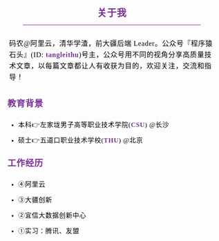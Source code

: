 <section id="nice" data-tool="mdnice编辑器" data-website="https://www.mdnice.com" style="padding: 0 10px; line-height: 1.6; word-spacing: 0px; word-break: break-word; word-wrap: break-word; text-align: left; font-family: Optima-Regular, Optima, PingFangSC-light, PingFangTC-light, 'PingFang SC', Cambria, Cochin, Georgia, Times, 'Times New Roman', serif; font-size: 15px; letter-spacing: 0.05em; color: #595959;"><h2 data-tool="mdnice编辑器" style="margin-top: 30px; min-height: 32px; line-height: 28px; border-bottom: solid 1px #000000; color: #773098; display: inline-block; border-bottom-width: 1px; border-bottom-style: solid; border-color: #773098; padding-top: 5px; padding-right: 0.5em; padding-left: 0.5em; margin-bottom: -3px; font-size: 22px; margin: 1em auto; padding: 0.5em 0; text-align: center; width: 85%; font-weight: bold; display: flex; flex-direction: column; justify-content: center;"><span class="prefix" style="display: none;"></span><span class="content">关于我</span><span class="suffix"></span></h2>
<p data-tool="mdnice编辑器" style="font-size: 16px; padding-top: 8px; padding-bottom: 8px; line-height: 26px; color: black; margin: 1em 4px;">码农@阿里云，清华学渣，前大疆后端 Leader。公众号『程序猿石头』(ID: <strong style="font-weight: bold; color: #773098;">tangleithu</strong>)号主，公众号用不同的视角分享高质量技术文章，以每篇文章都让人有收获为目的，欢迎关注，交流和指导！</p>
<h3 data-tool="mdnice编辑器" style="margin-top: 30px; margin-bottom: 15px; font-size: 20px; margin: 1.2em 0 1em; padding: 0; font-weight: bold; color: #773098;"><span class="prefix" style="display: none;"></span><span class="content">教育背景</span><span class="suffix" style="display: none;"></span></h3>
<ul data-tool="mdnice编辑器" style="margin-top: 8px; margin-bottom: 8px; padding-left: 25px; color: black; list-style-type: disc;">
<li><section style="margin-top: 5px; margin-bottom: 5px; line-height: 26px; text-align: left; color: rgb(1,1,1); font-weight: 500; margin: 10px 0;">本科👉左家垅男子高等职业技术学院(<strong style="font-weight: bold; color: #773098;">CSU</strong>) @长沙</section></li><li><section style="margin-top: 5px; margin-bottom: 5px; line-height: 26px; text-align: left; color: rgb(1,1,1); font-weight: 500; margin: 10px 0;">硕士👉五道口职业技术学校(<strong style="font-weight: bold; color: #773098;">THU</strong>) @北京</section></li></ul>
<h3 data-tool="mdnice编辑器" style="margin-top: 30px; margin-bottom: 15px; font-size: 20px; margin: 1.2em 0 1em; padding: 0; font-weight: bold; color: #773098;"><span class="prefix" style="display: none;"></span><span class="content">工作经历</span><span class="suffix" style="display: none;"></span></h3>
<ul data-tool="mdnice编辑器" style="margin-top: 8px; margin-bottom: 8px; padding-left: 25px; color: black; list-style-type: disc;">
<li><section style="margin-top: 5px; margin-bottom: 5px; line-height: 26px; text-align: left; color: rgb(1,1,1); font-weight: 500; margin: 10px 0;">④阿里云</section></li><li><section style="margin-top: 5px; margin-bottom: 5px; line-height: 26px; text-align: left; color: rgb(1,1,1); font-weight: 500; margin: 10px 0;">③大疆创新</section></li><li><section style="margin-top: 5px; margin-bottom: 5px; line-height: 26px; text-align: left; color: rgb(1,1,1); font-weight: 500; margin: 10px 0;">②宜信大数据创新中心</section></li><li><section style="margin-top: 5px; margin-bottom: 5px; line-height: 26px; text-align: left; color: rgb(1,1,1); font-weight: 500; margin: 10px 0;">①实习：腾讯、友盟</section></li></ul>
<!-- 
- ![阿里云](https://imgkr.cn-bj.ufileos.com/47807ee4-0e5e-4d04-b767-ab68892b9329.png)

- ![大疆创新 DJI](https://imgkr.cn-bj.ufileos.com/9d2bbd06-4e2d-4f64-a86c-1f6f65399703.png)

- ![宜信](https://imgkr.cn-bj.ufileos.com/19c3c48f-d7ba-47e6-8a62-d2f277582553.png)

- ![腾讯（实习）](https://imgkr.cn-bj.ufileos.com/033a7b93-9272-4fa0-b2e4-d00500e06af2.png)
-->
<h3 data-tool="mdnice编辑器" style="margin-top: 30px; margin-bottom: 15px; font-size: 20px; margin: 1.2em 0 1em; padding: 0; font-weight: bold; color: #773098;"><span class="prefix" style="display: none;"></span><span class="content">联系我</span><span class="suffix" style="display: none;"></span></h3>
<ul data-tool="mdnice编辑器" style="margin-top: 8px; margin-bottom: 8px; padding-left: 25px; color: black; list-style-type: disc;">
<li><section style="margin-top: 5px; margin-bottom: 5px; line-height: 26px; text-align: left; color: rgb(1,1,1); font-weight: 500; margin: 10px 0;"><p style="font-size: 16px; padding-top: 8px; padding-bottom: 8px; line-height: 26px; color: black; margin: 1em 4px;">个人博客： <a href="https://www.tanglei.name/about/" style="text-decoration: none; word-wrap: break-word; font-weight: bold; color: #773098; border-bottom: 1px solid #773098;">www.tanglei.name</a></p>
</section></li><li><section style="margin-top: 5px; margin-bottom: 5px; line-height: 26px; text-align: left; color: rgb(1,1,1); font-weight: 500; margin: 10px 0;"><p style="font-size: 16px; padding-top: 8px; padding-bottom: 8px; line-height: 26px; color: black; margin: 1em 4px;">欢迎关注我的 微信公众号&amp;视频号:</p>
</section></li></ul>
<figure data-tool="mdnice编辑器" style="margin: 0; margin-top: 10px; margin-bottom: 10px; display: flex; flex-direction: column; justify-content: center; align-items: center;"><img src="https://imgkr.cn-bj.ufileos.com/973a4bcd-c8db-4393-a280-03a21b81c552.png" alt style="display: block; margin: 0 auto; max-width: 100%;"></figure>
<ul data-tool="mdnice编辑器" style="margin-top: 8px; margin-bottom: 8px; padding-left: 25px; color: black; list-style-type: disc;">
<li><section style="margin-top: 5px; margin-bottom: 5px; line-height: 26px; text-align: left; color: rgb(1,1,1); font-weight: 500; margin: 10px 0;">也欢迎添加我的个人微信交流指导:</section></li></ul>
<img width="480" src="https://imgkr.cn-bj.ufileos.com/eee8baf5-f39c-4c5b-a968-88b0367342db.png" data-tool="mdnice编辑器" style="display: block; margin: 0 auto; max-width: 100%;">
<h2 data-tool="mdnice编辑器" style="margin-top: 30px; min-height: 32px; line-height: 28px; border-bottom: solid 1px #000000; color: #773098; display: inline-block; border-bottom-width: 1px; border-bottom-style: solid; border-color: #773098; padding-top: 5px; padding-right: 0.5em; padding-left: 0.5em; margin-bottom: -3px; font-size: 22px; margin: 1em auto; padding: 0.5em 0; text-align: center; width: 85%; font-weight: bold; display: flex; flex-direction: column; justify-content: center;"><span class="prefix" style="display: none;"></span><span class="content">About Me</span><span class="suffix"></span></h2>
<pre class="custom" data-tool="mdnice编辑器" style="margin-top: 10px; margin-bottom: 10px; border-radius: 5px; box-shadow: rgba(0, 0, 0, 0.55) 0px 2px 10px;"><span style="display: block; background: url(https://imgkr.cn-bj.ufileos.com/97e4eed2-a992-4976-acf0-ccb6fb34d308.png); height: 30px; width: 100%; background-size: 40px; background-repeat: no-repeat; background-color: #f8f8f8; margin-bottom: -7px; border-radius: 5px; background-position: 10px 10px;"></span><code class="hljs" style="overflow-x: auto; padding: 16px; color: #333; display: -webkit-box; font-family: Operator Mono, Consolas, Monaco, Menlo, monospace; font-size: 12px; -webkit-overflow-scrolling: touch; padding-top: 15px; background: #f8f8f8; border-radius: 5px;"><span class="hljs-comment" style="color: #998; font-style: italic; line-height: 26px;">//&nbsp;TODO</span><br>Hello,&nbsp;World&nbsp;!<br></code></pre>
</section>